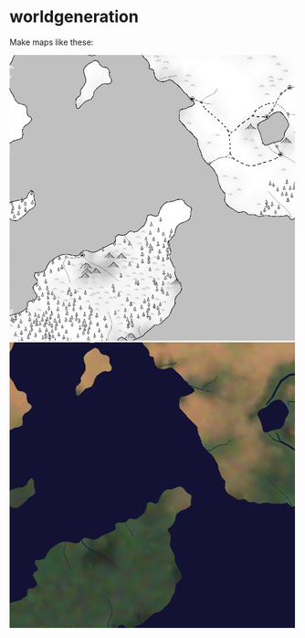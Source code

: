 # worldgeneration

Make maps like these:

<kbd><img width="500" src="/FlatWorld/fantasy.png?raw=true"/></kbd>
<kbd><img width="500" src="/FlatWorld/satellite.png?raw=true"/></kbd>
